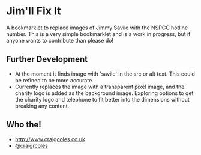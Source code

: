 #  Jim'll Fix It

A bookmarklet to replace images of Jimmy Savile with the NSPCC hotline number. This is a very simple bookmarklet and is a work in progress, but if anyone wants to contribute than please do!

## Further Development

* At the moment it finds image with 'savile' in the src or alt text. This could be refined to be more accurate.
* Currently replaces the image with a transparent pixel image, and the charity logo is added as the background image. Exploring options to get the charity logo and telephone to fit better into the dimensions without breaking any content.

## Who the!

* http://www.craigcoles.co.uk
* [@craigrcoles](http://twitter.com/craigrcoles)